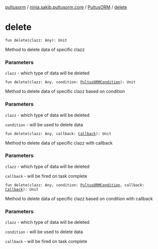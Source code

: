 [pultusorm](../../index.md) / [ninja.sakib.pultusorm.core](../index.md) / [PultusORM](index.md) / [delete](.)

# delete

`fun delete(clazz: Any): Unit`

Method to delete data of specific clazz

### Parameters

`clazz` - which type of data will be deleted

`fun delete(clazz: Any, condition: `[`PultusORMCondition`](../-pultus-o-r-m-condition/index.md)`): Unit`

Method to delete data of specific clazz based on condition

### Parameters

`clazz` - which type of data will be deleted

`condition` - will be used to delete data

`fun delete(clazz: Any, callback: `[`Callback`](../../ninja.sakib.pultusorm.callbacks/-callback/index.md)`): Unit`

Method to delete data of specific clazz with callback

### Parameters

`clazz` - which type of data will be deleted

`callback` - will be fired on task complete

`fun delete(clazz: Any, condition: `[`PultusORMCondition`](../-pultus-o-r-m-condition/index.md)`, callback: `[`Callback`](../../ninja.sakib.pultusorm.callbacks/-callback/index.md)`): Unit`

Method to delete data of specific clazz based on condition with callback

### Parameters

`clazz` - which type of data will be deleted

`condition` - will be used to delete data

`callback` - will be fired on task complete